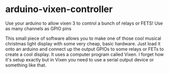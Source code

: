 # arduino-vixen-controller
Use your arduino to allow vixen 3 to control a bunch of relays or FETS!
Use as many channels as GPIO pins

This small piece of software allows you to make one of those cool musical 
christmas light display with some very cheap, basic hardware. Just load 
it onto an arduino and connect up the output GPIOs to some relays or FETs
to create a cool display.  It uses a computer program called Vixen.  I
forget how it's setup exactly but in Vixen you need to use a serial output 
device or something like that.
